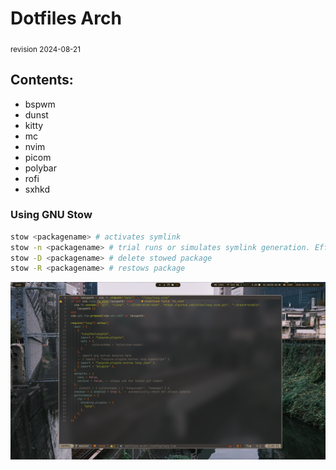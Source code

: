 # Dotfiles Arch

<sub>revision 2024-08-21</sub>

## Contents: 

* bspwm
* dunst
* kitty
* mc
* nvim 
* picom
* polybar
* rofi
* sxhkd

### Using GNU Stow

```zsh
stow <packagename> # activates symlink
stow -n <packagename> # trial runs or simulates symlink generation. Effective for checking for errors
stow -D <packagename> # delete stowed package
stow -R <packagename> # restows package
```
![pic](https://github.com/VladimirKobranov/dotfiles-arch/blob/master/images/20250402_20h51m34s_grim.png)
